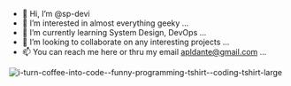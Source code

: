- 👋 Hi, I’m @sp-devi
- 👀 I’m interested in almost everything geeky ...
- 🌱 I’m currently learning System Design, DevOps ...
- 💞️ I’m looking to collaborate on any interesting projects ...
- 📫 You can reach me here or thru my email apldante@gmail.com ...

![i-turn-coffee-into-code--funny-programming-tshirt--coding-tshirt-large](https://user-images.githubusercontent.com/61116171/133872831-72ca1bb9-9af0-4cff-bff5-92fe98f963e2.png)


<!---
sp-devi/sp-devi is a ✨ special ✨ repository because its `README.md` (this file) appears on your GitHub profile.
You can click the Preview link to take a look at your changes.
--->
